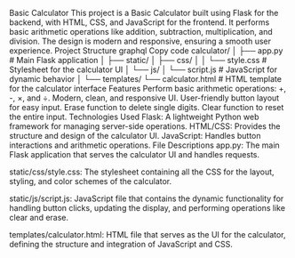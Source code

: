 Basic Calculator
                This project is a Basic Calculator built using Flask for the backend, with HTML, CSS, and JavaScript for the frontend. It performs basic arithmetic operations like addition, subtraction, multiplication, and division. The design is modern and responsive, ensuring a smooth user experience.
Project Structure
graphql
Copy code
calculator/
│
├── app.py                # Main Flask application
│
├── static/
│   ├── css/
│   │   └── style.css      # Stylesheet for the calculator UI
│   └── js/
│       └── script.js      # JavaScript for dynamic behavior
│
└── templates/
    └── calculator.html    # HTML template for the calculator interface
Features
Perform basic arithmetic operations: +, -, ×, and ÷.
Modern, clean, and responsive UI.
User-friendly button layout for easy input.
Erase function to delete single digits.
Clear function to reset the entire input.
Technologies Used
Flask: A lightweight Python web framework for managing server-side operations.
HTML/CSS: Provides the structure and design of the calculator UI.
JavaScript: Handles button interactions and arithmetic operations.
File Descriptions
app.py: The main Flask application that serves the calculator UI and handles requests.

static/css/style.css: The stylesheet containing all the CSS for the layout, styling, and color schemes of the calculator.

static/js/script.js: JavaScript file that contains the dynamic functionality for handling button clicks, updating the display, and performing operations like clear and erase.

templates/calculator.html: HTML file that serves as the UI for the calculator, defining the structure and integration of JavaScript and CSS.

